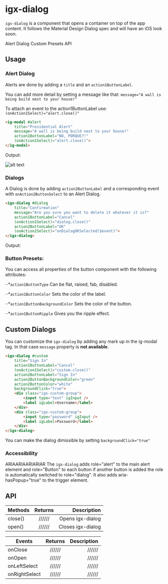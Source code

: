 # igx-dialog


`igx-dialog` is a component that opens a container on top of the app content. 
It follows the Material Design Dialog spec and will have an iOS look soon.

Alert
Dialog
Custom
Presets
API

## Usage

### Alert Dialog

Alerts are done by adding a `title` and an `action1ButtonLabel`.

You can add more detail by setting a message like that:
`message="A wall is being build next to your house!"`

To attach an event to the action1ButtonLabel use:
`(onAction1Select)="alert.close()"`

```html
<ig-modal #alert 
    title="Presidential Alert"
    message="A wall is being build next to your house!"
    action1ButtonLabel="NO, PORQUE?!"
    (onAction1Select)="alert.close()">
</ig-modal>
```
Output:

![alt text](https://raw.githubusercontent.com/sbozalieva/igniteui-js-blocks/5866229b92f9b639f96e0ba8df4bddf2f0129bb1/Alert.png)

### Dialogs

A Dialog is done by adding `action2ButtonLabel` and a corresponding event with `onAction2ButtonSelect` to an Alert Dialog.

```html
<igx-dialog #dialog 
    title="Confirmation" 
    message="Are you sure you want to delete it whatever it is?"
    action1ButtonLabel="Cancel"
    (onAction1Select)="dialog.close()"
    action2ButtonLabel="OK"
    (onAction2Select)="onDialogOKSelected($event)">
</igx-dialog>
```

Output:


### Button Presets:

You can access all properties of the button component with the following attributes:


   ⋅⋅*`action1ButtonType` Can be flat, raised, fab, disabled.

   ⋅⋅*`action1ButtonColor` Sets the color of the label.

   ⋅⋅*`action1ButtonBackgroundColor` Sets the color of the button.

   ⋅⋅*`action1ButtonRipple` Gives you the ripple effect.


## Custom Dialogs


You can customize the `igx-dialog` by adding any mark up in the ig-modal tag.
In that case `message` property is **not available**.


```HTML
<igx-dialog #custom 
    title="Sign In"
    action1ButtonLabel="Cancel"
    (onAction1Select)="custom.close()"
    action2ButtonLabel="Sign In"
    action2ButtonBackgroundColor="green"
    action2ButtonColor="white"
    backgroundClick="true">
    <div class="igx-custom-group">
        <input type="text" igInput />
        <label igLabel>Username</label>
    </div>
    <div class="igx-custom-group">
        <input type="password" igInput />
        <label igLabel>Password</label>
    </div>
</igx-dialog>
```

You can make the dialog dimissible by setting `backgroundClick="true"`




### Accessibility

ARIAARIAARIARIAR
The `igx-dialog` adds role="alert" to the main alert element and role="Button" to each button if another button is added the role is automatically switched to role="dialog". It also adds aria-hasPopup="true" to the trigger element.


## API

| Methods       | Returns       | Description      |
| ------------- |:-------------:| ----------------:|
| close()       | //////        | Opens igx-dialog |
| open()        | //////        | Closes igx-dialog |



| Events      | Returns           | Description  |
| ------------- |:-------------:| -----:|
| onClose       | //////        | ////// |
| onOpen        | //////        | ////// |
| onLeftSelect  | //////        | ////// |
| onRightSelect | //////        | ////// |


